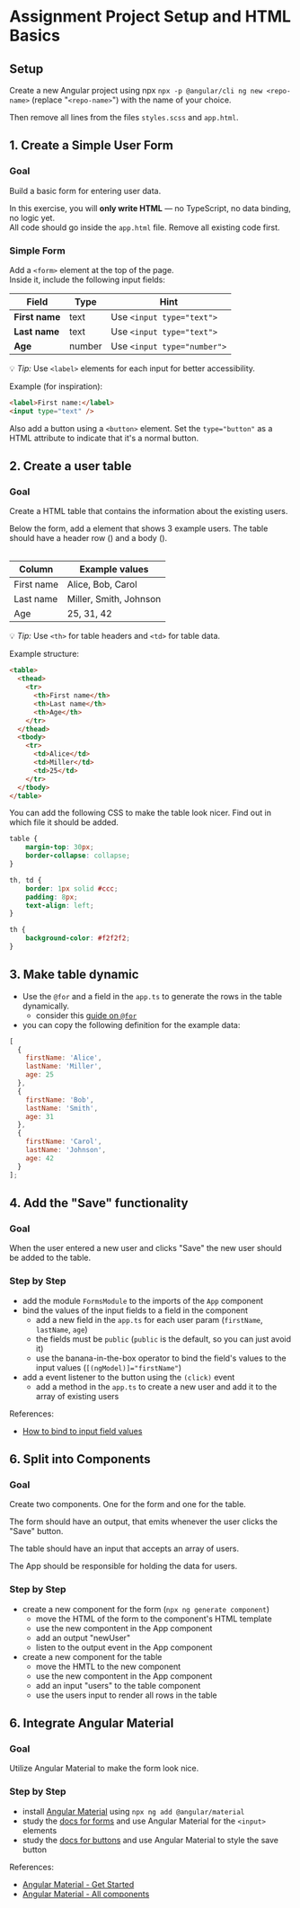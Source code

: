 # Assignment Project Setup and HTML Basics

## Setup

Create a new Angular project using npx `npx -p @angular/cli ng new <repo-name>` (replace "`<repo-name>`") with the name of your choice.

Then remove all lines from the files `styles.scss` and `app.html`.

## 1. Create a Simple User Form

### Goal
Build a basic form for entering user data.

In this exercise, you will **only write HTML** — no TypeScript, no data binding, no logic yet.  
All code should go inside the `app.html` file. Remove all existing code first.

### Simple Form

Add a `<form>` element at the top of the page.  
Inside it, include the following input fields:

| Field | Type | Hint |
|--------|------|------|
| **First name** | text | Use `<input type="text">` |
| **Last name** | text | Use `<input type="text">` |
| **Age** | number | Use `<input type="number">` |

💡 *Tip:* Use `<label>` elements for each input for better accessibility.

Example (for inspiration):

```html
<label>First name:</label>
<input type="text" />
```

Also add a button using a `<button>` element. Set the `type="button"` as a HTML attribute to indicate that it's a normal button.

## 2. Create a user table

### Goal

Create a HTML table that contains the information about the existing users.

Below the form, add a <table> element that shows 3 example users.
The table should have a header row (<thead>) and a body (<tbody>).

| Column | Example values |
|---------|----------------|
| First name | Alice, Bob, Carol |
| Last name | Miller, Smith, Johnson |
| Age | 25, 31, 42 |

💡 *Tip:* Use `<th>` for table headers and `<td>` for table data.

Example structure:

```html
<table>
  <thead>
    <tr>
      <th>First name</th>
      <th>Last name</th>
      <th>Age</th>
    </tr>
  </thead>
  <tbody>
    <tr>
      <td>Alice</td>
      <td>Miller</td>
      <td>25</td>
    </tr>
  </tbody>
</table>
```

You can add the following CSS to make the table look nicer. Find out in which file it should be added.

```css
table {
    margin-top: 30px;
    border-collapse: collapse;
}

th, td {
    border: 1px solid #ccc;
    padding: 8px;
    text-align: left;
}

th {
    background-color: #f2f2f2;
}
```


## 3. Make table dynamic

- Use the `@for` and a field in the `app.ts` to generate the rows in the table dynamically.
  - consider this [guide on `@for`](https://angular.dev/guide/templates/control-flow#repeat-content-with-the-for-block)
- you can copy the following definition for the example data:
```javascript
[
  {
    firstName: 'Alice',
    lastName: 'Miller',
    age: 25
  },
  {
    firstName: 'Bob',
    lastName: 'Smith',
    age: 31
  },
  {
    firstName: 'Carol',
    lastName: 'Johnson',
    age: 42
  }
];
```

## 4. Add the "Save" functionality

### Goal
When the user entered a new user and clicks "Save" the new user should be added to the table.

### Step by Step
- add the module `FormsModule` to the imports of the `App` component
- bind the values of the input fields to a field in the component
  - add a new field in the `app.ts` for each user param (`firstName`, `lastName`, `age`)
  - the fields must be `public` (`public` is the default, so you can just avoid it)
  - use the banana-in-the-box operator to bind the field's values to the input values (`[(ngModel)]="firstName"`)
- add a event listener to the button using the `(click)` event
  - add a method in the `app.ts` to create a new user and add it to the array of existing users

References:
- [How to bind to input field values](https://angular.dev/guide/forms/template-driven-forms#bind-input-controls-to-data-properties)

## 6. Split into Components

### Goal
Create two components. One for the form and one for the table.

The form should have an output, that emits whenever the user clicks the "Save" button.

The table should have an input that accepts an array of users.

The App should be responsible for holding the data for users.

### Step by Step

- create a new component for the form (`npx ng generate component`)
  - move the HTML of the form to the component's HTML template
  - use the new compontent in the App component
  - add an output "newUser"
  - listen to the output event in the App component
- create a new component for the table
  - move the HMTL to the new component
  - use the new compontent in the App component
  - add an input "users" to the table component
  - use the users input to render all rows in the table

## 6. Integrate Angular Material

### Goal
Utilize Angular Material to make the form look nice.

### Step by Step
- install [Angular Material](https://material.angular.dev/guide/getting-started) using `npx ng add @angular/material`
- study the [docs for forms](https://material.angular.dev/components/input/overview) and use Angular Material for the `<input>` elements
- study the [docs for buttons](https://material.angular.dev/components/button/overview) and use Angular Material to style the save button

References:
- [Angular Material - Get Started](https://material.angular.dev/guide/getting-started)
- [Angular Material - All components](https://material.angular.dev/components)
